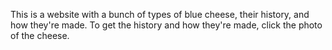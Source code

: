 This is a website with a bunch of types of blue cheese, their history, and how they're made.
To get the history and how they're made, click the photo of the cheese.
